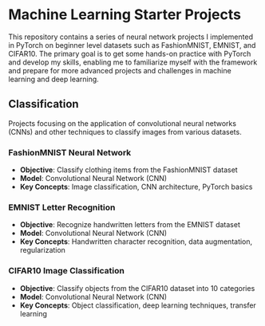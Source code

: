 # Machine Learning Starter Projects

This repository contains a series of neural network projects I implemented in PyTorch on beginner level datasets such as FashionMNIST, EMNIST, and CIFAR10. The primary goal is to get some hands-on practice with PyTorch and develop my skills, enabling me to familiarize myself with the framework and prepare for more advanced projects and challenges in machine learning and deep learning.

## Classification

Projects focusing on the application of convolutional neural networks (CNNs) and other techniques to classify images from various datasets.

### FashionMNIST Neural Network

- **Objective**: Classify clothing items from the FashionMNIST dataset
- **Model**: Convolutional Neural Network (CNN)
- **Key Concepts**: Image classification, CNN architecture, PyTorch basics

### EMNIST Letter Recognition

- **Objective**: Recognize handwritten letters from the EMNIST dataset
- **Model**: Convolutional Neural Network (CNN)
- **Key Concepts**: Handwritten character recognition, data augmentation, regularization

### CIFAR10 Image Classification

- **Objective**: Classify objects from the CIFAR10 dataset into 10 categories
- **Model**: Convolutional Neural Network (CNN)
- **Key Concepts**: Object classification, deep learning techniques, transfer learning
